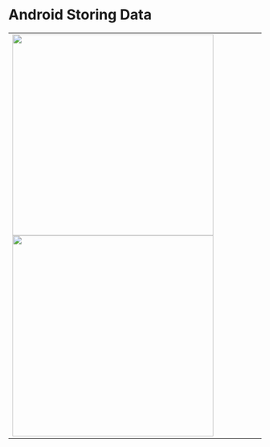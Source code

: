 # Android Storing Data

<table>
  <tr>
    <td>
<img src= "https://github.com/mertkolgu/android-storing-data/blob/master/app/src/main/res/screenshots/Screenshot_1573554650.png" width = 400>
<img src= "https://github.com/mertkolgu/android-storing-data/blob/master/app/src/main/res/screenshots/Screenshot_1573554653.png" width = 400>
    </td>
   </tr>
</table>
